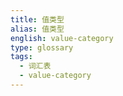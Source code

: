 ```yaml
---
title: 值类型
alias: 值类型
english: value-category
type: glossary
tags:
  - 词汇表
  - value-category
---
```

